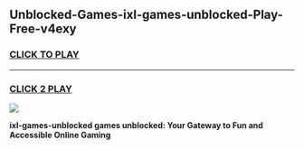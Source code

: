 
## Unblocked-Games-ixl-games-unblocked-Play-Free-v4exy
<h3>
<a href="https://premium76.site?title=ixl-games-unblocked&ref=18A1">CLICK TO PLAY</a></h3>
<hr>

<h3>
<a href="https://premium76.site?title=ixl-games-unblocked&ref=18A1">CLICK 2 PLAY</a>
  
</h3>

<a href="https://premium76.site?title=ixl-games-unblocked&ref=18A1"><img src="https://clearcache.store/games.png"></a>


**ixl-games-unblocked games unblocked: Your Gateway to Fun and Accessible Online Gaming**
